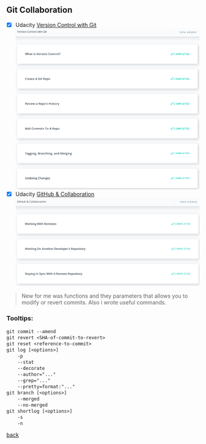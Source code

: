 ## Git Collaboration

- [x] Udacity [Version Control with Git](https://classroom.udacity.com/courses/ud123/)
![completed](version_control_with_git.png)
- [x] Udacity [GitHub & Collaboration](https://classroom.udacity.com/courses/ud456)
![completed](github_and_collaboration.png)

> New for me was functions and they parameters that allows you to modify or revert commits. Also i wrote useful commands.

### Tooltips:
```
git commit --amend
git revert <SHA-of-commit-to-revert>
git reset <reference-to-commit>
git log [<options>]
    -p
    --stat
    --decorate
    --author="..."
    --grep="..."
    --pretty=format:"..."
git branch [<options>]
    --merged
    --no-merged
git shortlog [<options>]
    -s
    -n
```

[back](../README.md)
